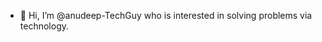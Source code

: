 - 👋 Hi, I’m @anudeep-TechGuy who is interested in solving problems via technology.

<!---
anudeep-TechGuy/anudeep-TechGuy is a ✨ special ✨ repository because its `README.md` (this file) appears on your GitHub profile.
You can click the Preview link to take a look at your changes.
--->
